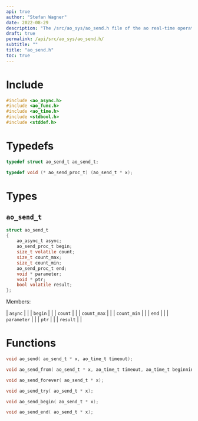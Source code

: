 ```yaml
---
api: true
author: "Stefan Wagner"
date: 2022-08-29
description: "The /src/ao_sys/ao_send.h file of the ao real-time operating system."
draft: true
permalink: /api/src/ao_sys/ao_send.h/
subtitle: ""
title: "ao_send.h"
toc: true
---
```


# Include

```c
#include <ao_async.h>
#include <ao_func.h>
#include <ao_time.h>
#include <stdbool.h>
#include <stddef.h>
```

# Typedefs

```c
typedef struct ao_send_t ao_send_t;
```

```c
typedef void (* ao_send_proc_t) (ao_send_t * x);
```

# Types

## `ao_send_t`

```c
struct ao_send_t
{
    ao_async_t async;
    ao_send_proc_t begin;
    size_t volatile count;
    size_t count_max;
    size_t count_min;
    ao_send_proc_t end;
    void * parameter;
    void * ptr;
    bool volatile result;
};
```

Members:

| `async` | |
| `begin` | |
| `count` | |
| `count_max` | |
| `count_min` | |
| `end` | |
| `parameter` | |
| `ptr` | |
| `result` | |

# Functions

```c
void ao_send( ao_send_t * x, ao_time_t timeout);
```

```c
void ao_send_from( ao_send_t * x, ao_time_t timeout, ao_time_t beginning);
```

```c
void ao_send_forever( ao_send_t * x);
```

```c
void ao_send_try( ao_send_t * x);
```

```c
void ao_send_begin( ao_send_t * x);
```

```c
void ao_send_end( ao_send_t * x);
```

